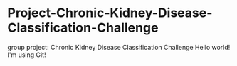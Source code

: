 # Project-Chronic-Kidney-Disease-Classification-Challenge
group project: Chronic Kidney Disease Classification Challenge
Hello world! I'm using Git!
